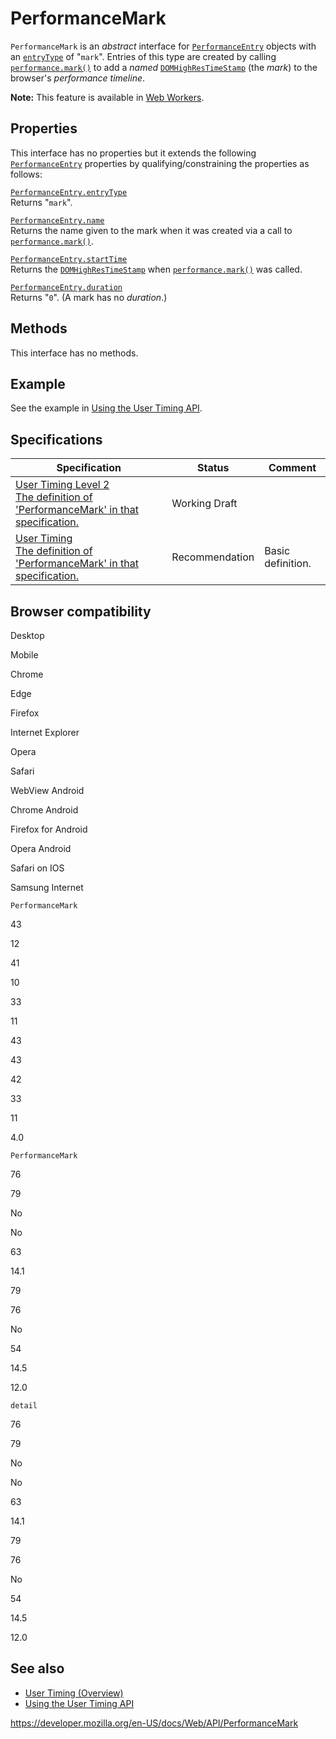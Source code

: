 PerformanceMark
===============

`PerformanceMark` is an *abstract* interface for [`PerformanceEntry`](performanceentry) objects with an [`entryType`](performanceentry/entrytype) of "`mark`". Entries of this type are created by calling [`performance.mark()`](performance/mark) to add a *named* [`DOMHighResTimeStamp`](domhighrestimestamp) (the *mark*) to the browser's *performance timeline*.

**Note:** This feature is available in [Web Workers](web_workers_api).

Properties
----------

This interface has no properties but it extends the following [`PerformanceEntry`](performanceentry) properties by qualifying/constraining the properties as follows:

[`PerformanceEntry.entryType`](performanceentry/entrytype)  
Returns "`mark`".

[`PerformanceEntry.name`](performanceentry/name)  
Returns the name given to the mark when it was created via a call to [`performance.mark()`](performance/mark).

[`PerformanceEntry.startTime`](performanceentry/starttime)  
Returns the [`DOMHighResTimeStamp`](domhighrestimestamp) when [`performance.mark()`](performance/mark) was called.

[`PerformanceEntry.duration`](performanceentry/duration)  
Returns "`0`". (A mark has no *duration*.)

Methods
-------

This interface has no methods.

Example
-------

See the example in [Using the User Timing API](user_timing_api/using_the_user_timing_api).

Specifications
--------------

<table><thead><tr class="header"><th>Specification</th><th>Status</th><th>Comment</th></tr></thead><tbody><tr class="odd"><td><a href="https://w3c.github.io/user-timing/#performancemark">User Timing Level 2<br />
<span class="small">The definition of 'PerformanceMark' in that specification.</span></a></td><td><span class="spec-wd">Working Draft</span></td><td></td></tr><tr class="even"><td><a href="https://www.w3.org/TR/user-timing/#performancemark">User Timing<br />
<span class="small">The definition of 'PerformanceMark' in that specification.</span></a></td><td><span class="spec-rec">Recommendation</span></td><td>Basic definition.</td></tr></tbody></table>

Browser compatibility
---------------------

Desktop

Mobile

Chrome

Edge

Firefox

Internet Explorer

Opera

Safari

WebView Android

Chrome Android

Firefox for Android

Opera Android

Safari on IOS

Samsung Internet

`PerformanceMark`

43

12

41

10

33

11

43

43

42

33

11

4.0

`PerformanceMark`

76

79

No

No

63

14.1

79

76

No

54

14.5

12.0

`detail`

76

79

No

No

63

14.1

79

76

No

54

14.5

12.0

See also
--------

-   [User Timing (Overview)](user_timing_api)
-   [Using the User Timing API](user_timing_api/using_the_user_timing_api)

<a href="https://developer.mozilla.org/en-US/docs/Web/API/PerformanceMark" class="_attribution-link">https://developer.mozilla.org/en-US/docs/Web/API/PerformanceMark</a>
